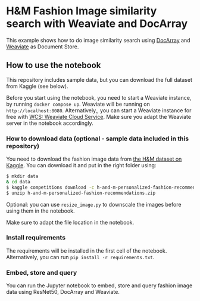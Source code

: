 # H&M Fashion Image similarity search with Weaviate and DocArray

This example shows how to do image similarity search using [DocArray](https://docarray.jina.ai/) and [Weaviate](https://weaviate.io/) as Document Store. 

## How to use the notebook

This repository includes sample data, but you can download the full dataset from Kaggle (see below).

Before you start using the notebook, you need to start a Weaviate instance, by running `docker compose up`. Weaviate will be running on `http://localhost:8080`. Alternatively,, you can start a Weaviate instance for free with [WCS: Weaviate Cloud Service](https://console.semi.technology/). Make sure you adapt the Weaviate server in the notebook accordingly. 


### How to download data (optional - sample data included in this repository)
You need to download the fashion image data from [the H&M dataset on Kaggle](https://www.kaggle.com/c/h-and-m-personalized-fashion-recommendations/data). You can download it and put in the right folder using:

```bash
$ mkdir data
& cd data
$ kaggle competitions download -c h-and-m-personalized-fashion-recommendations
$ unzip h-and-m-personalized-fashion-recommendations.zip
```

Optional: you can use `resize_image.py` to downscale the images before using them in the notebook.

Make sure to adapt the file location in the notebook. 

### Install requirements
The requirements will be installed in the first cell of the notebook. Alternatively, you can run `pip install -r requirements.txt`.

### Embed, store and query
You can run the Jupyter notebook to embed, store and query fashion image data using ResNet50, DocArray and Weaviate.